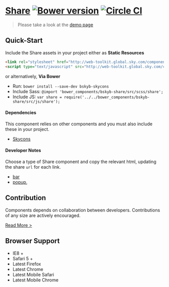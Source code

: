 [Share](http://skyglobal.github.io/share/) [![Bower version](http://img.shields.io/bower/v/bskyb-share.svg)](https://github.com/skyglobal/share) [![Circle CI](https://circleci.com/gh/skyglobal/share/tree/master.svg?style=svg)](https://circleci.com/gh/skyglobal/share/tree/master)
========================

> Please take a look at the [demo page](http://skyglobal.github.io/share/)

## Quick-Start

Include the Share assets in your project either as **Static Resources**

```html
<link rel="stylesheet" href="http://web-toolkit.global.sky.com/components/share/0.2.0/css/share.css" />
<script type="text/javascript" src="http://web-toolkit.global.sky.com/components/share/0.2.0/js/share.js"></script>
```

or alternatively, **Via Bower**

 * Run: `bower install --save-dev bskyb-skycons`
 * Include Sass: `@import 'bower_components/bskyb-share/src/scss/share';`
 * Include JS: `var share = require('../../bower_components/bskyb-share/src/js/share');`


#### Dependencies 

This component relies on other components and you must also include these in your project.

 * [Skycons](https://github.com/skyglobal/skycons)

#### Developer Notes

Choose a type of Share component and copy the relevant html, updating the share `url` for each link.
 * [bar](demo/_includes/bar.html)
 * [popup](demo/_includes/popup.html),


## Contribution

Components depends on collaboration between developers. Contributions of any size are actively encouraged.

[Read More >](CONTRIBUTING.md)

## Browser Support

 * IE8 +
 * Safari 5 +
 * Latest Firefox
 * Latest Chrome
 * Latest Mobile Safari
 * Latest Mobile Chrome

